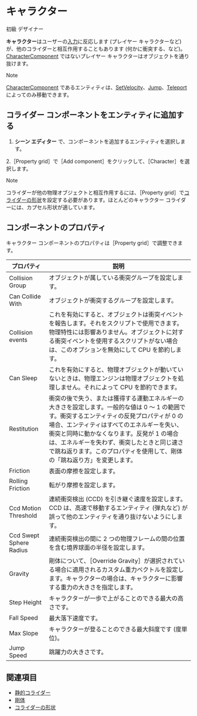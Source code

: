 # キャラクター

<span class="label label-doc-level">初級</span>
<span class="label label-doc-audience">デザイナー</span>

**キャラクター**はユーザーの[入力](../input/index.md)に反応します (プレイヤー キャラクターなど) が、他のコライダーと相互作用することもあります (何かに衝突する、など)。[CharacterComponent](xref:SiliconStudio.Xenko.Physics.CharacterComponent) ではないプレイヤー キャラクターはオブジェクトを通り抜けます。

> [!NOTE]
> [CharacterComponent](xref:SiliconStudio.Xenko.Physics.CharacterComponent) であるエンティティは、[SetVelocity](xref:SiliconStudio.Xenko.Physics.CharacterComponent.SetVelocity\(SiliconStudio.Core.Mathematics.Vector3\))、[Jump](xref:SiliconStudio.Xenko.Physics.CharacterComponent.Jump)、[Teleport](xref:SiliconStudio.Xenko.Physics.CharacterComponent.Teleport\(SiliconStudio.Core.Mathematics.Vector3\)) によってのみ移動できます。

## コライダー コンポーネントをエンティティに追加する

1. **シーン エディター** で、コンポーネントを追加するエンティティを選択します。

2.［Property grid］で［Add component］をクリックして、［Character］を選択します。

>[!NOTE]
> コライダーが他の物理オブジェクトと相互作用するには、［Property grid］で[コライダーの形状](collider-shapes.md)を設定する必要があります。ほとんどのキャラクター コライダーには、カプセル形状が適しています。

## コンポーネントのプロパティ

キャラクター コンポーネントのプロパティは［Property grid］で調整できます。

プロパティ              |   説明
----------------------|-----------------------
Collision Group       | オブジェクトが属している衝突グループを設定します。
Can Collide With      | オブジェクトが衝突するグループを設定します。
Collision events      | これを有効にすると、オブジェクトは衝突イベントを報告します。それをスクリプトで使用できます。物理特性には影響ありません。オブジェクトに対する衝突イベントを使用するスクリプトがない場合は、このオプションを無効にして CPU を節約します。
Can Sleep             | これを有効にすると、物理オブジェクトが動いていないときは、物理エンジンは物理オブジェクトを処理しません。それによって CPU を節約できます。
Restitution           | 衝突の後で失う、または獲得する運動エネルギーの大きさを設定します。一般的な値は 0 ～ 1 の範囲です。衝突するエンティティの反発プロパティが 0 の場合、エンティティはすべてのエネルギーを失い、衝突と同時に動かなくなります。反発が 1 の場合は、エネルギーを失わず、衝突したときと同じ速さで跳ね返ります。このプロパティを使用して、剛体の「跳ね返り方」を変更します。
Friction              | 表面の摩擦を設定します。
Rolling Friction              | 転がり摩擦を設定します。
Ccd Motion Threshold  | 連続衝突検出 (CCD) を引き継ぐ速度を設定します。CCD は、高速で移動するエンティティ (弾丸など) が誤って他のエンティティを通り抜けないようにします。
Ccd Swept Sphere Radius | 連続衝突検出の間に 2 つの物理フレームの間の位置を含む境界球面の半径を設定します。              
Gravity               | 剛体について、［Override Gravity］が選択されている場合に適用されるカスタム重力ベクトルを設定します。キャラクターの場合は、キャラクターに影響する重力の大きさを指定します。
Step Height           | キャラクターが一歩で上がることのできる最大の高さです。
Fall Speed            | 最大落下速度です。
Max Slope             | キャラクターが登ることのできる最大斜度です (度単位)。
Jump Speed            | 跳躍力の大きさです。

## 関連項目

* [静的コライダー](static-colliders.md)
* [剛体](rigid-bodies.md)
* [コライダーの形状](collider-shapes.md)
